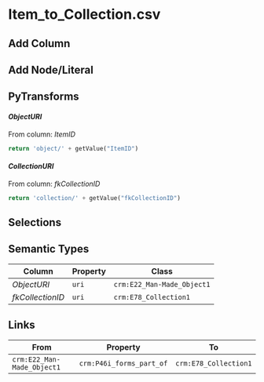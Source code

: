 # Item_to_Collection.csv

## Add Column

## Add Node/Literal

## PyTransforms
#### _ObjectURI_
From column: _ItemID_
``` python
return 'object/' + getValue("ItemID")
```

#### _CollectionURI_
From column: _fkCollectionID_
``` python
return 'collection/' + getValue("fkCollectionID")
```


## Selections

## Semantic Types
| Column | Property | Class |
|  ----- | -------- | ----- |
| _ObjectURI_ | `uri` | `crm:E22_Man-Made_Object1`|
| _fkCollectionID_ | `uri` | `crm:E78_Collection1`|


## Links
| From | Property | To |
|  --- | -------- | ---|
| `crm:E22_Man-Made_Object1` | `crm:P46i_forms_part_of` | `crm:E78_Collection1`|

